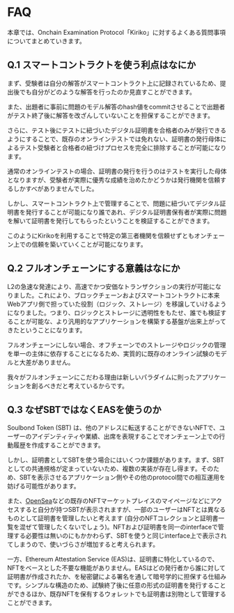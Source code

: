 # FAQ

本章では、Onchain Examination Protocol「Kiriko」に対するよくある質問事項についてまとめていきます。

## Q.1 スマートコントラクトを使う利点はなにか

まず、受験者は自分の解答がスマートコントラクト上に記録されているため、提出後でも自分がどのような解答を行ったのか見直すことができます。

また、出題者に事前に問題のモデル解答のhash値をcommitさせることで出題者がテスト終了後に解答を改ざんしていないことを担保することができます。

さらに、テスト後にテストに紐づいたデジタル証明書を合格者のみが発行できるようにすることで、既存のオンラインテストでは免れない、証明書の発行母体によるテスト受験者と合格者の紐づけプロセスを完全に排除することが可能になります。

通常のオンラインテストの場合、証明書の発行を行うのはテストを実行した母体となりますが、受験者が実際に優秀な成績を治めたかどうかは発行機関を信頼するしかすべがありませんでした。

しかし、スマートコントラクト上で管理することで、問題に紐づいてデジタル証明書を発行することが可能になり誰であれ、デジタル証明書保有者が実際に問題を解いて証明書を発行してもらったということを検証することができます。

このようにKirikoを利用することで特定の第三者機関を信頼せずともオンチェーン上での信頼を築いていくことが可能になります。

## Q.2 フルオンチェーンにする意義はなにか

L2の急速な発達により、高速でかつ安価なトランザクションの実行が可能になりました。これにより、ブロックチェーンおよびスマートコントラクトに本来Webアプリ側で担っていた役割（ロジック、ストレージ）を移譲していけるようになりました。つまり、ロジックとストレージに透明性をもたせ、誰でも検証することが可能な、より汎用的なアプリケーションを構築する基盤が出来上がってきたということになります。

フルオンチェーンにしない場合、オフチェーンでのストレージやロジックの管理を単一の主体に依存することになるため、実質的に既存のオンライン試験のモデルと大差がありません。

我々がフルオンチェーンにこだわる理由は新しいパラダイムに則ったアプリケーションを創るべきだと考えているからです。


## Q.3 なぜSBTではなくEASを使うのか

Soulbond Token (SBT) は、他のアドレスに転送することができないNFTで、ユーザーのアイデンティティや業績、出席を表現することでオンチェーン上での行動履歴を作成することができます。

しかし、証明書としてSBTを使う場合にはいくつか課題があります。まず、SBTとしての共通規格が定まっていないため、複数の実装が存在し得ます。そのため、SBTを表示させるアプリケーション側やその他のprotocol間での相互運用を妨げる可能性があります。

また、[OpenSea](https://opensea.io)などの既存のNFTマーケットプレイスのマイページなどにアクセスすると自分が持つSBTが表示されますが、一部のユーザーはNFTとは異なるものとして証明書を管理したいと考えます (自分のNFTコレクションと証明書一覧を混ぜて管理したくないでしょう)。NFTおよび証明書を同一のinterfaceで管理する必要性は無いのにもかかわらず、SBTを使うと同じinterface上で表示されてしまうので、使いづらさが増加すると考えられます。

一方、Ethereum Attestation Service (EAS)は、証明書に特化しているので、NFTをベースとした不要な機能がありません。EASはどの発行者から誰に対して証明書が作成されたか、を秘密鍵による署名を通して暗号学的に担保する仕組みです。シンプルな構造のため、試験終了後に任意の形式の証明書を発行することができるほか、既存NFTを保有するウォレットでも証明書は別物として管理することができます。
